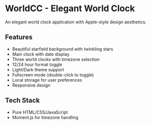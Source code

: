 # WorldCC - Elegant World Clock

An elegant world clock application with Apple-style design aesthetics.

## Features
- Beautiful starfield background with twinkling stars
- Main clock with date display
- Three world clocks with timezone selection
- 12/24 hour format toggle
- Light/Dark theme support
- Fullscreen mode (double-click to toggle)
- Local storage for user preferences
- Responsive design

## Tech Stack
- Pure HTML/CSS/JavaScript
- Moment.js for timezone handling 